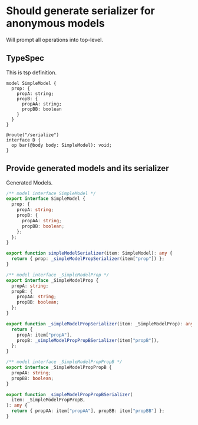 # Should generate serializer for anonymous models
Will prompt all operations into top-level.

## TypeSpec

This is tsp definition.

```tsp
model SimpleModel {
  prop: {
    propA: string;
    propB: {
      propAA: string;
      propBB: boolean
    }
  }
}

@route("/serialize")
interface D {
  op bar(@body body: SimpleModel): void;
}
```

## Provide generated models and its serializer

Generated Models.

```ts models
/** model interface SimpleModel */
export interface SimpleModel {
  prop: {
    propA: string;
    propB: {
      propAA: string;
      propBB: boolean;
    };
  };
}

export function simpleModelSerializer(item: SimpleModel): any {
  return { prop: _simpleModelPropSerializer(item["prop"]) };
}

/** model interface _SimpleModelProp */
export interface _SimpleModelProp {
  propA: string;
  propB: {
    propAA: string;
    propBB: boolean;
  };
}

export function _simpleModelPropSerializer(item: _SimpleModelProp): any {
  return {
    propA: item["propA"],
    propB: _simpleModelPropPropBSerializer(item["propB"]),
  };
}

/** model interface _SimpleModelPropPropB */
export interface _SimpleModelPropPropB {
  propAA: string;
  propBB: boolean;
}

export function _simpleModelPropPropBSerializer(
  item: _SimpleModelPropPropB,
): any {
  return { propAA: item["propAA"], propBB: item["propBB"] };
}
```